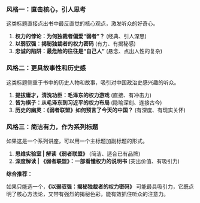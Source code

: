 ### 风格一：直击核心，引人思考

这类标题直接点出书中最反直觉的核心观点，激发听众的好奇心。

1.  **权力的悖论：为何独裁者偏爱“弱者”？** (经典、引人深思)
2.  **以弱驭强：揭秘独裁者的权力密码** (有力、有揭秘感)
3.  **忠诚的陷阱：最危险的往往是“自己人”** (悬念、点出人性的复杂)

### 风格二：更具故事性和历史感

这类标题侧重于书中的历史人物和故事，吸引对中国政治史感兴趣的听众。

1.  **提拔庸才，清洗功臣：毛泽东的权力游戏** (直接、有冲击力)
2.  **皆为棋子：从毛泽东到习近平的权力布局** (隐喻深刻、连接古今)
3.  **历史的幽灵：《弱者联盟》如何预言了今天的中国？** (有深度、有现实关怀)

### 风格三：简洁有力，作为系列标题

如果这是一个系列讲座，可以用一个主标题加副标题的形式。

1.  **思维实验室 | 解读《弱者联盟》** (简洁、适合已有品牌)
2.  **深度解读 | 《弱者联盟》：一部看懂权力的说明书** (突出价值、有吸引力)

**综合推荐：**

如果只能选一个，**《以弱驭强：揭秘独裁者的权力密码》** 可能最具吸引力，它既点明了核心方法论，又带有强烈的揭秘色彩，能有效抓住听众的注意力。